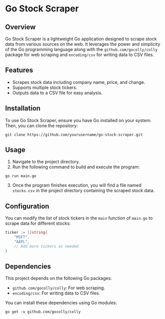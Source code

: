 # Go Stock Scraper

## Overview

Go Stock Scraper is a lightweight Go application designed to scrape stock data from various sources on the web. It leverages the power and simplicity of the Go programming language along with the `github.com/gocolly/colly` package for web scraping and `encoding/csv` for writing data to CSV files.

## Features

- Scrapes stock data including company name, price, and change.
- Supports multiple stock tickers.
- Outputs data to a CSV file for easy analysis.

## Installation

To use Go Stock Scraper, ensure you have Go installed on your system. Then, you can clone the repository:

```
git clone https://github.com/yourusername/go-stock-scraper.git
```

## Usage

1. Navigate to the project directory.
2. Run the following command to build and execute the program:

```
go run main.go
```

3. Once the program finishes execution, you will find a file named `stocks.csv` in the project directory containing the scraped stock data.

## Configuration

You can modify the list of stock tickers in the `main` function of `main.go` to scrape data for different stocks:

```go
ticker := []string{
    "MSFT",
    "AAPL",
    // Add more tickers as needed
}
```

## Dependencies

This project depends on the following Go packages:
- `github.com/gocolly/colly`: For web scraping.
- `encoding/csv`: For writing data to CSV files.

You can install these dependencies using Go modules:

```
go get -u github.com/gocolly/colly
```
